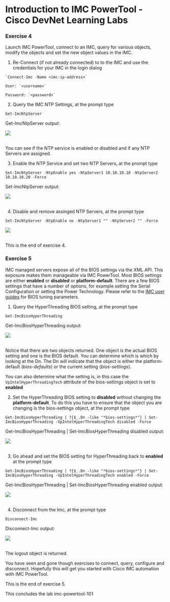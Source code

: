 # Introduction to IMC PowerTool - Cisco DevNet Learning Labs

### Exercise 4
Launch IMC PowerTool, connect to an IMC, query for various objects, modify the objects and set the new object values in the IMC.

  1. Re-Connect (if not already connected) to to the IMC and use the credentials for your IMC in the login dialog

    `Connect-Imc -Name <imc-ip-address>`

    User: `<username>`

    Password: `<password>`

  2. Query the IMC NTP Settings, at the prompt type

  `Get-ImcNtpServer`

  Get-ImcNtpServer output:

  ![](/posts/files/imc-powertool-101/assets/images/imc-powertool-101-17.jpg)<br/><br/>

  <!---![](assets/images/imc-powertool-101-17.jpg)<br/><br/>--->

  You can see if the NTP service is enabled or disabled and if any NTP Servers are assigned.

  3. Enable the NTP Service and set two NTP Servers, at the prompt type

  `Set-ImcNtpServer -NtpEnable yes -NtpServer1 10.10.10.10 -NtpServer2 10.10.10.20 -Force`

  Set-ImcNtpServer output:

  ![](/posts/files/imc-powertool-101/assets/images/imc-powertool-101-18.jpg)<br/><br/>

  <!---![](assets/images/imc-powertool-101-18.jpg)<br/><br/>--->

  4. Disable and remove assinged NTP Servers, at the prompt type

  `Set-ImcNtpServer -NtpEnable no -NtpServer1 "" -NtpServer2 "" -Force`

  ![](/posts/files/imc-powertool-101/assets/images/imc-powertool-101-23.jpg)<br/><br/>

  <!---![](assets/images/imc-powertool-101-23.jpg)<br/><br/>--->

  This is the end of exercise 4.

### Exercise 5
IMC managed servers expose all of the BIOS settings via the XML API. This exposure makes them manageable via IMC PowerTool. Most BIOS settings are either **enabled** or **disabled** or **platform-default**. There are a few BIOS settings that have a number of options, for example setting the Serial Configuration or setting the Power Technology. Please refer to the [IMC user guides](http://www.cisco.com/c/en/us/td/docs/unified_computing/ucs/c/sw/cli/config/guide/3_0/b_Cisco_UCS_C-Series_CLI_Configuration_Guide_301/b_Cisco_UCS_C-Series_CLI_Configuration_Guide_201_appendix_010000.html) for BIOS tuning parameters.

  1. Query the HyperThreading BIOS setting, at the prompt type

  `Get-ImcBiosHyperThreading`

  Get-ImcBiosHyperThreading output:

  ![](/posts/files/imc-powertool-101/assets/images/imc-powertool-101-19.jpg)<br/><br/>

  <!---![](assets/images/imc-powertool-101-19.jpg)<br/><br/>--->

  Notice that there are two objects returned. One object is the actual BIOS setting and one is the BIOS default. You can determine which is which by looking at the Dn. The Dn will indicate that the object is either the platform-default (*bios-defaults*) or the current setting (*bios-settings*).

  You can also determine what the setting is, in this case the `VpIntelHyperThreadingTech` attribute of the bios-settings object is set to **enabled**

  2. Set the HyperThreading BIOS setting to **disabled** without changing the **platform-default**. To do this you have to ensure that the object you are changing is the bios-settings object, at the prompt type

  `Get-ImcBiosHyperThreading | ?{$_.Dn -like "*bios-settings*"} | Set-ImcBiosHyperThreading -VpIntelHyperThreadingTech disabled -Force`

  Get-ImcBiosHyperThreading | Set-ImcBiosHyperThreading disabled output:

  ![](/posts/files/imc-powertool-101/assets/images/imc-powertool-101-20.jpg)<br/><br/>

  <!---![](assets/images/imc-powertool-101-20.jpg)<br/><br/>--->

  3. Go ahead and set the BIOS setting for HyperThreading back to **enabled** at the prompt type

  `Get-ImcBiosHyperThreading | ?{$_.Dn -like "*bios-settings*"} | Set-ImcBiosHyperThreading -VpIntelHyperThreadingTech enabled -Force`  

  Get-ImcBiosHyperThreading | Set-ImcBiosHyperThreading enabled output:

  ![](/posts/files/imc-powertool-101/assets/images/imc-powertool-101-21.jpg)<br/><br/>

  <!---![](assets/images/imc-powertool-101-21.jpg)<br/><br/>--->

  4. Disconnect from the Imc, at the prompt type

  `Disconnect-Imc`

  Disconnect-Imc output:

  ![](/posts/files/imc-powertool-101/assets/images/imc-powertool-101-05.jpg)<br/><br/>

  <!---![](assets/images/imc-powertool-101-05.jpg)<br/><br/>--->

  The logout object is returned.

  You have seen and gone though exercises to connect, query, configure and disconnect. Hopefully this will get you started with Cisco IMC automation with IMC PowerTool.

  This is the end of exercise 5.

This concludes the lab imc-powertool-101
